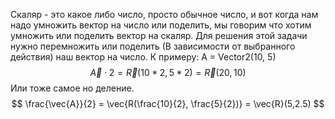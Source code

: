 Скаляр - это какое либо число, просто обычное число, и вот когда нам надо умножить вектор на число или поделить, мы говорим что хотим умножить или поделить вектор на скаляр. Для решения этой задачи нужно перемножить или поделить (В зависимости от выбранного действия) наш вектор на число. К примеру:
A = Vector2(10, 5)
$$
\vec{A}\cdot 2 = \vec{R}(10*2, 5*2) = \vec{R}(20,10)
$$
Или тоже самое но деление.
$$
\frac{\vec{A}}{2} = \vec{R(\frac{10}{2}, \frac{5}{2})} = \vec{R}(5,2.5)
$$